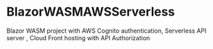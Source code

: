 # BlazorWASMAWSServerless
Blazor WASM project with AWS Cognito authentication, Serverless API server , Cloud Front hosting with API Authorization
